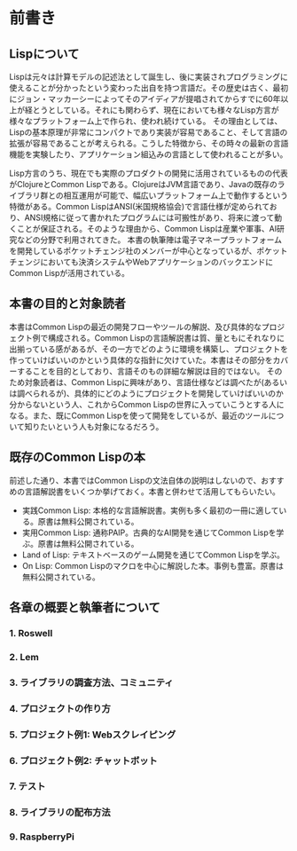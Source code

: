 # 前書き
## Lispについて
Lispは元々は計算モデルの記述法として誕生し、後に実装されプログラミングに使えることが分かったという変わった出自を持つ言語だ。その歴史は古く、最初にジョン・マッカーシーによってそのアイディアが提唱されてからすでに60年以上が経とうとしている。それにも関わらず、現在においても様々なLisp方言が様々なプラットフォーム上で作られ、使われ続けている。
その理由としては、Lispの基本原理が非常にコンパクトであり実装が容易であること、そして言語の拡張が容易であることが考えられる。こうした特徴から、その時々の最新の言語機能を実験したり、アプリケーション組込みの言語として使われることが多い。

Lisp方言のうち、現在でも実際のプロダクトの開発に活用されているものの代表がClojureとCommon Lispである。ClojureはJVM言語であり、Javaの既存のライブラリ群との相互運用が可能で、幅広いプラットフォーム上で動作するという特徴がある。Common LispはANSI(米国規格協会)で言語仕様が定められており、ANSI規格に従って書かれたプログラムには可搬性があり、将来に渡って動くことが保証される。そのような理由から、Common Lispは産業や軍事、AI研究などの分野で利用されてきた。
本書の執筆陣は電子マネープラットフォームを開発しているポケットチェンジ社のメンバーが中心となっているが、ポケットチェンジにおいても決済システムやWebアプリケーションのバックエンドにCommon Lispが活用されている。


## 本書の目的と対象読者

本書はCommon Lispの最近の開発フローやツールの解説、及び具体的なプロジェクト例で構成される。Common Lispの言語解説書は質、量ともにそれなりに出揃っている感があるが、その一方でどのように環境を構築し、プロジェクトを作っていけばいいのかという具体的な指針に欠けていた。本書はその部分をカバーすることを目的としており、言語そのもの詳細な解説は目的ではない。
そのため対象読者は、Common Lispに興味があり、言語仕様などは調べたが(あるいは調べられるが)、具体的にどのようにプロジェクトを開発していけばいいのか分からないという人、これからCommon Lispの世界に入っていこうとする人になる。また、既にCommon Lispを使って開発をしているが、最近のツールについて知りたいという人も対象になるだろう。

## 既存のCommon Lispの本

前述した通り、本書ではCommon Lispの文法自体の説明はしないので、おすすめの言語解説書をいくつか挙げておく。本書と併わせて活用してもらいたい。

- 実践Common Lisp: 本格的な言語解説書。実例も多く最初の一冊に適している。原書は無料公開されている。
- 実用Common Lisp: 通称PAIP。古典的なAI開発を通じてCommon Lispを学ぶ。原書は無料公開されている。
- Land of Lisp: テキストベースのゲーム開発を通じてCommon Lispを学ぶ。
- On Lisp: Common Lispのマクロを中心に解説した本。事例も豊富。原書は無料公開されている。

## 各章の概要と執筆者について

### 1. Roswell
### 2. Lem
###  3. ライブラリの調査方法、コミュニティ
### 4. プロジェクトの作り方
### 5. プロジェクト例1: Webスクレイピング
### 6. プロジェクト例2: チャットボット
### 7. テスト
### 8. ライブラリの配布方法
### 9. RaspberryPi
